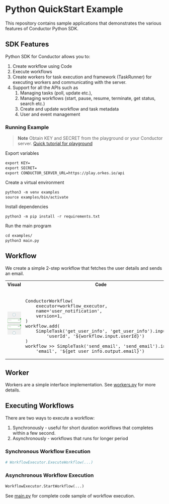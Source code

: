 # Python QuickStart Example
This repository contains sample applications that demonstrates the various features of Conductor Python SDK.

## SDK Features
Python SDK for Conductor allows you to:
1. Create workflow using Code
2. Execute workflows
3. Create workers for task execution and framework (TaskRunner) for executing workers and communicating with the server.
4. Support for all the APIs such as
    1. Managing tasks (poll, update etc.),
    2. Managing workflows (start, pause, resume, terminate, get status, search etc.)
    3. Create and update workflow and task metadata
    4. User and event management

### Running Example

> **Note**
Obtain KEY and SECRET from the playground or your Conductor server. [Quick tutorial for playground](https://orkes.io/content/docs/getting-started/concepts/access-control-applications#access-keys)

Export variables
```shell
export KEY=
export SECRET=
export CONDUCTOR_SERVER_URL=https://play.orkes.io/api
```

Create a virtual environment
```shell
python3 -m venv examples
source examples/bin/activate
```

Install dependencies
```shell
python3 -m pip install -r requirements.txt
```

Run the main program
```shell
cd examples/
python3 main.py
```

## Workflow
We create a simple 2-step workflow that fetches the user details and sends an email.

<table><tr><th>Visual</th><th>Code</th></tr>
<tr>
<td width="50%"><img src="workflow.png" width="250px"></td>
<td>
<pre> 
ConductorWorkflow(
    executor=workflow_executor,
    name='user_notification',
    version=1,
)
workflow.add(
    SimpleTask('get_user_info', 'get_user_info').input(
        'userId', '${workflow.input.userId}')
)
workflow >> SimpleTask('send_email', 'send_email').input(
    'email', '${get_user_info.output.email}')
</pre>
</td>
</tr>
</table>


## Worker
Workers are a simple interface implementation. See [workers.py](/examples/worker/workers.py) for more details.

## Executing Workflows

There are two ways to execute a workflow:
1. Synchronously - useful for short duration workflows that completes within a few second.  
2. Asynchronously - workflows that runs for longer period

### Synchronous Workflow Execution

```python
# WorkflowExecutor.ExecuteWorkflow(...)
```

### Asynchronous Workflow Execution

```python
WorkflowExecutor.StartWorkflow(...)
```

See [main.py](/examples/main.py) for complete code sample of workflow execution.
